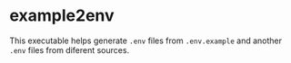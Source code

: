 # example2env

This executable  helps generate `.env` files from `.env.example` and another `.env` files from diferent sources.
